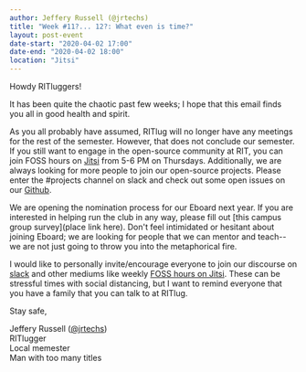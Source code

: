 ```yaml
---
author: Jeffery Russell (@jrtechs)
title: "Week #11?... 12?: What even is time?"
layout: post-event
date-start: "2020-04-02 17:00"
date-end: "2020-04-02 18:00"
location: "Jitsi"
---
```


Howdy RITluggers!

It has been quite the chaotic past few weeks; I hope that this email finds you all in good health and spirit. 

As you all probably have assumed, RITlug will no longer have any meetings for the rest of the semester.  However, that does not conclude our semester. If you still want to engage in the open-source community at RIT, you can join FOSS hours on [Jitsi](https://fossrit.github.io/announcements/2020/03/18/virtual-foss-hours/) from 5-6 PM on Thursdays. Additionally, we are always looking for more people to join our open-source projects. Please enter the #projects channel on slack and check out some open issues on our [Github](https://github.com/ritlug/). 

We are opening the nomination process for our Eboard next year. If you are interested in helping run the club in any way, please fill out [this campus group survey](place link here). Don't feel intimidated or hesitant about joining Eboard; we are looking for people that we can mentor and teach-- we are not just going to throw you into the metaphorical fire. 

I would like to personally invite/encourage everyone to join our discourse on [slack](https://rit-lug.slack.com/) and other mediums like weekly [FOSS hours on Jitsi](https://fossrit.github.io/announcements/2020/03/18/virtual-foss-hours/). These can be stressful times with social distancing, but I want to remind everyone that you have a family that you can talk to at RITlug.

Stay safe,

Jeffery Russell ([@jrtechs](https://jrtechs.net))<br/>
RITlugger<br/>
Local memester<br/>
Man with too many titles

